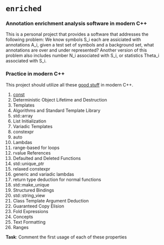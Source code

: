 # `enriched`

### Annotation enrichment analysis software in modern C++

This is a personal project that provides a software that addresses the following problem: We know symbols S_i each are assiciated with annotations A_i, given a test set of symbols and a background set, what annotations are over and under represented? Another version of this problem also includes number N_i associated with S_i, or statistics Theta_i associated with S_i.

### Practice in modern C++

This project should utilize all these [good stuff](https://raw.githubusercontent.com/CppCon/CppCon2019/master/Presentations/back_to_basics_the_best_parts_of_cpp/back_to_basics_the_best_parts_of_cpp__jason_turner__cppcon_2019.pdf) in modern C++.

1. [const](src/data.hpp#15)
2. Deterministic Object Lifetime and Destruction
3. Templates
4. Algorithms and Standard Template Library
5. std::array
6. List Initialization
7. Variadic Templates
8. constexpr
9. auto
10. Lambdas
11. range-based  for  loops
12. rvalue References
13. Defaulted and Deleted Functions
14. std::unique_ptr
15. relaxed  constexpr
16. generic and variadic lambdas
17. return type deduction for normal functions
18. std::make_unique
19. Structured Bindings
20. std::string_view
21. Class Template Argument Deduction
22. Guaranteed Copy Elision
23. Fold Expressions
24. Concepts
25. Text Formatting
26. Ranges


**Task**: Comment the first usage of each of these properties
